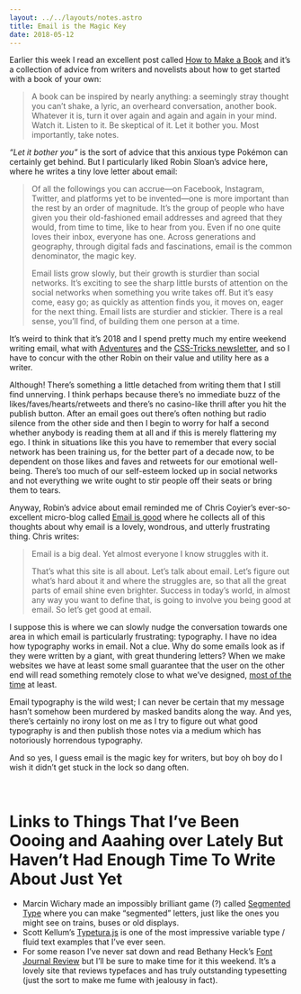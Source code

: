 ```yaml
---
layout: ../../layouts/notes.astro
title: Email is the Magic Key
date: 2018-05-12
---
```


Earlier this week I read an excellent post called [How to Make a Book](https://thecreativeindependent.com/guides/how-to-make-a-book/) and it’s a collection of advice from writers and novelists about how to get started with a book of your own:

> A book can be inspired by nearly anything: a seemingly stray thought you can’t shake, a lyric, an overheard conversation, another book. Whatever it is, turn it over again and again and again in your mind. Watch it. Listen to it. Be skeptical of it. Let it bother you. Most importantly, take notes.

_“Let it bother you”_ is the sort of advice that this anxious type Pokémon can certainly get behind. But I particularly liked Robin Sloan’s advice here, where he writes a tiny love letter about email:

> Of all the followings you can accrue—on Facebook, Instagram, Twitter, and platforms yet to be invented—one is more important than the rest by an order of magnitude. It’s the group of people who have given you their old-fashioned email addresses and agreed that they would, from time to time, like to hear from you. Even if no one quite loves their inbox, everyone has one. Across generations and geography, through digital fads and fascinations, email is the common denominator, the magic key.
>
> Email lists grow slowly, but their growth is sturdier than social networks. It’s exciting to see the sharp little bursts of attention on the social networks when something you write takes off. But it’s easy come, easy go; as quickly as attention finds you, it moves on, eager for the next thing. Email lists are sturdier and stickier. There is a real sense, you’ll find, of building them one person at a time.

It’s weird to think that it’s 2018 and I spend pretty much my entire weekend writing email, what with [Adventures](https://buttondown.email/robinrendle) and the [CSS-Tricks newsletter](http://css-tricks.com/newsletter), and so I have to concur with the other Robin on their value and utility here as a writer.

Although! There’s something a little detached from writing them that I still find unnerving. I think perhaps because there’s no immediate buzz of the likes/faves/hearts/retweets and there’s no casino-like thrill after you hit the publish button. After an email goes out there’s often nothing but radio silence from the other side and then I begin to worry for half a second whether anybody is reading them at all and if this is merely flattering my ego. I think in situations like this you have to remember that every social network has been training us, for the better part of a decade now, to be dependent on those likes and faves and retweets for our emotional well-being. There’s too much of our self-esteem locked up in social networks and not everything we write ought to stir people off their seats or bring them to tears.

Anyway, Robin’s advice about email reminded me of Chris Coyier’s ever-so-excellent micro-blog called [Email is good](http://email-is-good.com/) where he collects all of this thoughts about why email is a lovely, wondrous, and utterly frustrating thing. Chris writes:

> Email is a big deal. Yet almost everyone I know struggles with it.
>
> That’s what this site is all about. Let’s talk about email. Let’s figure out what’s hard about it and where the struggles are, so that all the great parts of email shine even brighter. Success in today’s world, in almost any way you want to define that, is going to involve you being good at email. So let’s get good at email.

I suppose this is where we can slowly nudge the conversation towards one area in which email is particularly frustrating: typography. I have no idea how typography works in email. Not a clue. Why do some emails look as if they were written by a giant, with great thundering letters? When we make websites we have at least some small guarantee that the user on the other end will read something remotely close to what we’ve designed, [most of the time](https://twitter.com/waxpancake/status/991412919656005632) at least.

Email typography is the wild west; I can never be certain that my message hasn’t somehow been murdered by masked bandits along the way. And yes, there’s certainly no irony lost on me as I try to figure out what good typography is and then publish those notes via a medium which has notoriously horrendous typography.

And so yes, I guess email is the magic key for writers, but boy oh boy do I wish it didn’t get stuck in the lock so dang often.

<br/>

# Links to Things That I’ve Been Oooing and Aaahing over Lately But Haven’t Had Enough Time To Write About Just Yet

- Marcin Wichary made an impossibly brilliant game (?) called [Segmented Type](https://aresluna.org/segmented-type/) where you can make “segmented” letters, just like the ones you might see on trains, buses or old displays.
- Scott Kellum’s [Typetura.js](https://twitter.com/ScottKellum/status/993981428097527808) is one of the most impressive variable type / fluid text examples that I’ve ever seen.
- For some reason I’ve never sat down and read Bethany Heck’s [Font Journal Review](http://fontreviewjournal.com/) but I’ll be sure to make time for it this weekend. It’s a lovely site that reviews typefaces and has truly outstanding typesetting (just the sort to make me fume with jealousy in fact).
